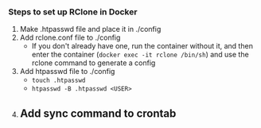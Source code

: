 ### Steps to set up RClone in Docker

1. Make .htpasswd file and place it in ./config
2. Add rclone.conf file to ./config
    - If you don't already have one, run the container without it, and then enter the container (`docker exec -it rclone /bin/sh`) and use the rclone command to generate a config
3. Add htpasswd file to ./config
    - `touch .htpasswd`
    - `htpasswd -B .htpasswd <USER>`
4. Add sync command to crontab
    - 